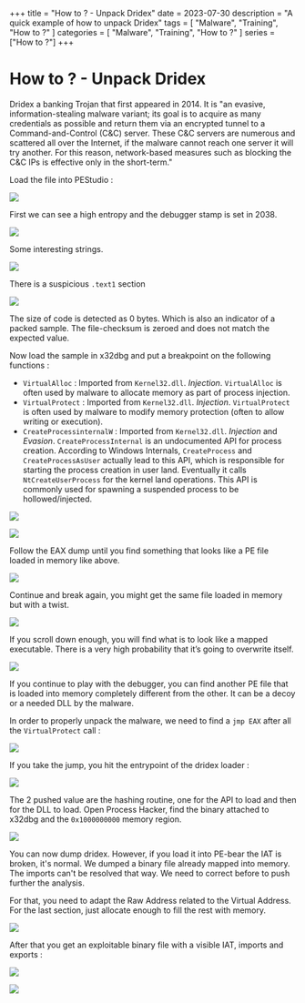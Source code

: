 +++
title = "How to ? - Unpack Dridex"
date = 2023-07-30
description = "A quick example of how to unpack Dridex"
tags = [
   "Malware",
   "Training",
   "How to ?"
]
categories = [
   "Malware",
   "Training",
   "How to ?"
]
series = ["How to ?"]
+++

# How to ? - Unpack Dridex

Dridex a banking Trojan that first appeared in 2014. It is "an evasive, information-stealing malware variant; its goal is to acquire as many credentials as possible and return them via an encrypted tunnel to a Command-and-Control (C&C) server. These C&C servers are numerous and scattered all over the Internet, if the malware cannot reach one server it will try another. For this reason, network-based measures such as blocking the C&C IPs is effective only in the short-term."

Load the file into PEStudio :

![](/img/dridex_pestudio_1.png)

First we can see a high entropy and the debugger stamp is set in 2038.

![](/img/dridex_pestudio_2.png)

Some interesting strings.

![](/img/dridex_pestudio_3.png)

There is a suspicious `.text1` section

![](/img/dridex_pestudio_4.png)

The size of code is detected as 0 bytes. Which is also an indicator of a packed sample. The file-checksum is zeroed and does not match the expected value.

Now load the sample in x32dbg and put a breakpoint on the following functions :

- `VirtualAlloc` : Imported from `Kernel32.dll`. *Injection*. `VirtualAlloc` is often used by malware to allocate memory as part of process injection.
- `VirtualProtect` : Imported from `Kernel32.dll`. *Injection*. `VirtualProtect` is often used by malware to modify memory protection (often to allow writing or execution).
- `CreateProcessinternalW` : Imported from `Kernel32.dll`. *Injection* and *Evasion*. `CreateProcessInternal` is an undocumented API for process creation. According to Windows Internals, `CreateProcess` and `CreateProcessAsUser` actually lead to this API, which is responsible for starting the process creation in user land. Eventually it calls `NtCreateUserProcess` for the kernel land operations. This API is commonly used for spawning a suspended process to be hollowed/injected.

![](/img/dridex_x32dbg_1.png)

![](/img/dridex_x32dbg_2.png)

Follow the EAX dump until you find something that looks like a PE file loaded in memory like above.

![](/img/dridex_x32dbg_3.png)

Continue and break again, you might get the same file loaded in memory but with a twist.

![](/img/dridex_x32dbg_4.png)

If you scroll down enough, you will find what is to look like a mapped executable. There is a very high probability that it’s going to overwrite itself.

![](/img/dridex_x32dbg_6.png)

If you continue to play with the debugger, you can find another PE file that is loaded into memory completely different from the other. It can be a decoy or a needed DLL by the malware.

In order to properly unpack the malware, we need to find a `jmp EAX` after all the `VirtualProtect` call :

![](/img/dridex_x32dbg_7.png)

If you take the jump, you hit the entrypoint of the dridex loader :

![](/img/dridex_x32dbg_8.png)

The 2 pushed value are the hashing routine, one for the API to load and then for the DLL to load. 
Open Process Hacker, find the binary attached to x32dbg and the `0x1000000000` memory region.

![](/img/dridex_procexp_1.png)

You can now dump dridex. However, if you load it into PE-bear the IAT is broken, it's normal. We dumped a binary file already mapped into memory. The imports can't be resolved that way. We need to correct before to push further the analysis.

For that, you need to adapt the Raw Address related to the Virtual Address. For the last section, just allocate enough to fill the rest with memory.

![](/img/dridex_pebear_1.png)

After that you get an exploitable binary file with a visible IAT, imports and exports :

![](/img/dridex_pebear_2.png)

![](/img/dridex_pebear_3.png)
